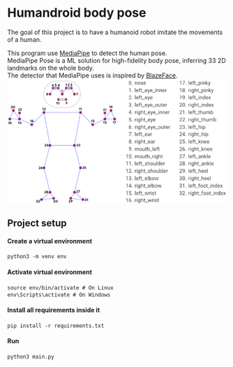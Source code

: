 # Humandroid body pose
The goal of this project is to have a humanoid robot imitate the movements of a human.

This program use [MediaPipe](https://mediapipe.dev) to detect the human pose.<br>
MediaPipe Pose is a ML solution for high-fidelity body pose, 
inferring 33 2D landmarks on the whole body.<br>
The detector that MediaPipe uses is inspired by [BlazeFace](https://arxiv.org/abs/1907.05047).
![Dashboard](media/pose_landmarks.png)

## Project setup
#### Create a virtual environment
```shell
python3 -m venv env
```

#### Activate virtual environment
```shell
source env/bin/activate # On Linux
env\Scripts\activate # On Windows
```

#### Install all requirements inside it
```shell
pip install -r requirements.txt
```

#### Run
```shell
python3 main.py
```
